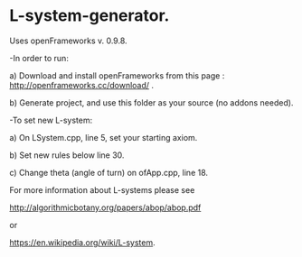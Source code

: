 # L-system-generator.

Uses openFrameworks v. 0.9.8. 

-In order to run: 

a) Download and install openFrameworks from this page : http://openframeworks.cc/download/ . 

b) Generate project, and use this folder as your source (no addons needed).

-To set new L-system:

a) On LSystem.cpp, line 5, set your starting axiom.

b) Set new rules below line 30.

c) Change theta (angle of turn) on ofApp.cpp, line 18.

For more information about L-systems please see

http://algorithmicbotany.org/papers/abop/abop.pdf

or

https://en.wikipedia.org/wiki/L-system. 
